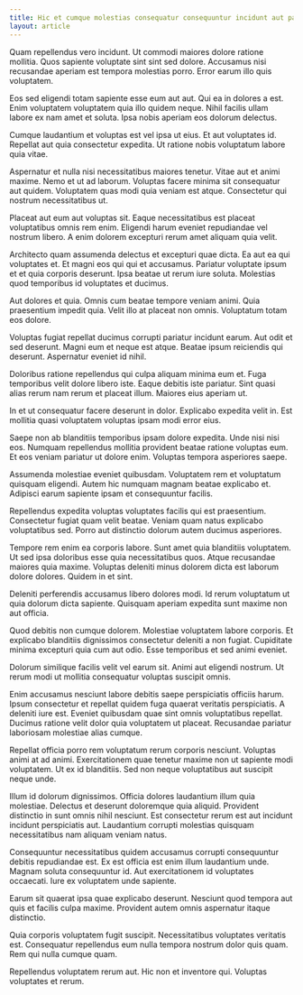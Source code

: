 ```yaml
---
title: Hic et cumque molestias consequatur consequuntur incidunt aut pariatur
layout: article
---
```

Quam repellendus vero incidunt. Ut commodi maiores dolore ratione mollitia. Quos sapiente voluptate sint sint sed dolore. Accusamus nisi recusandae aperiam est tempora molestias porro. Error earum illo quis voluptatem.

Eos sed eligendi totam sapiente esse eum aut aut. Qui ea in dolores a est. Enim voluptatem voluptatem quia illo quidem neque. Nihil facilis ullam labore ex nam amet et soluta. Ipsa nobis aperiam eos dolorum delectus.

Cumque laudantium et voluptas est vel ipsa ut eius. Et aut voluptates id. Repellat aut quia consectetur expedita. Ut ratione nobis voluptatum labore quia vitae.

Aspernatur et nulla nisi necessitatibus maiores tenetur. Vitae aut et animi maxime. Nemo et ut ad laborum. Voluptas facere minima sit consequatur aut quidem. Voluptatem quas modi quia veniam est atque. Consectetur qui nostrum necessitatibus ut.

Placeat aut eum aut voluptas sit. Eaque necessitatibus est placeat voluptatibus omnis rem enim. Eligendi harum eveniet repudiandae vel nostrum libero. A enim dolorem excepturi rerum amet aliquam quia velit.

Architecto quam assumenda delectus et excepturi quae dicta. Ea aut ea qui voluptates et. Et magni eos qui qui et accusamus. Pariatur voluptate ipsum et et quia corporis deserunt. Ipsa beatae ut rerum iure soluta. Molestias quod temporibus id voluptates et ducimus.

Aut dolores et quia. Omnis cum beatae tempore veniam animi. Quia praesentium impedit quia. Velit illo at placeat non omnis. Voluptatum totam eos dolore.

Voluptas fugiat repellat ducimus corrupti pariatur incidunt earum. Aut odit et sed deserunt. Magni eum et neque est atque. Beatae ipsum reiciendis qui deserunt. Aspernatur eveniet id nihil.

Doloribus ratione repellendus qui culpa aliquam minima eum et. Fuga temporibus velit dolore libero iste. Eaque debitis iste pariatur. Sint quasi alias rerum nam rerum et placeat illum. Maiores eius aperiam ut.

In et ut consequatur facere deserunt in dolor. Explicabo expedita velit in. Est mollitia quasi voluptatem voluptas ipsam modi error eius.

Saepe non ab blanditiis temporibus ipsam dolore expedita. Unde nisi nisi eos. Numquam repellendus mollitia provident beatae ratione voluptas eum. Et eos veniam pariatur ut dolore enim. Voluptas tempora asperiores saepe.

Assumenda molestiae eveniet quibusdam. Voluptatem rem et voluptatum quisquam eligendi. Autem hic numquam magnam beatae explicabo et. Adipisci earum sapiente ipsam et consequuntur facilis.

Repellendus expedita voluptas voluptates facilis qui est praesentium. Consectetur fugiat quam velit beatae. Veniam quam natus explicabo voluptatibus sed. Porro aut distinctio dolorum autem ducimus asperiores.

Tempore rem enim ea corporis labore. Sunt amet quia blanditiis voluptatem. Ut sed ipsa doloribus esse quia necessitatibus quos. Atque recusandae maiores quia maxime. Voluptas deleniti minus dolorem dicta est laborum dolore dolores. Quidem in et sint.

Deleniti perferendis accusamus libero dolores modi. Id rerum voluptatum ut quia dolorum dicta sapiente. Quisquam aperiam expedita sunt maxime non aut officia.

Quod debitis non cumque dolorem. Molestiae voluptatem labore corporis. Et explicabo blanditiis dignissimos consectetur deleniti a non fugiat. Cupiditate minima excepturi quia cum aut odio. Esse temporibus et sed animi eveniet.

Dolorum similique facilis velit vel earum sit. Animi aut eligendi nostrum. Ut rerum modi ut mollitia consequatur voluptas suscipit omnis.

Enim accusamus nesciunt labore debitis saepe perspiciatis officiis harum. Ipsum consectetur et repellat quidem fuga quaerat veritatis perspiciatis. A deleniti iure est. Eveniet quibusdam quae sint omnis voluptatibus repellat. Ducimus ratione velit dolor quia voluptatem ut placeat. Recusandae pariatur laboriosam molestiae alias cumque.

Repellat officia porro rem voluptatum rerum corporis nesciunt. Voluptas animi at ad animi. Exercitationem quae tenetur maxime non ut sapiente modi voluptatem. Ut ex id blanditiis. Sed non neque voluptatibus aut suscipit neque unde.

Illum id dolorum dignissimos. Officia dolores laudantium illum quia molestiae. Delectus et deserunt doloremque quia aliquid. Provident distinctio in sunt omnis nihil nesciunt. Est consectetur rerum est aut incidunt incidunt perspiciatis aut. Laudantium corrupti molestias quisquam necessitatibus nam aliquam veniam natus.

Consequuntur necessitatibus quidem accusamus corrupti consequuntur debitis repudiandae est. Ex est officia est enim illum laudantium unde. Magnam soluta consequuntur id. Aut exercitationem id voluptates occaecati. Iure ex voluptatem unde sapiente.

Earum sit quaerat ipsa quae explicabo deserunt. Nesciunt quod tempora aut quis et facilis culpa maxime. Provident autem omnis aspernatur itaque distinctio.

Quia corporis voluptatem fugit suscipit. Necessitatibus voluptates veritatis est. Consequatur repellendus eum nulla tempora nostrum dolor quis quam. Rem qui nulla cumque quam.

Repellendus voluptatem rerum aut. Hic non et inventore qui. Voluptas voluptates et rerum.
